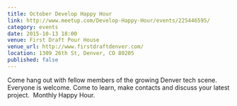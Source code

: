 ```yaml
---
title: October Develop Happy Hour
link: http://www.meetup.com/Develop-Happy-Hour/events/225446595/
category: events
date: 2015-10-13 18:00
venue: First Draft Pour House
venue_url: http://www.firstdraftdenver.com/
location: 1309 26th St, Denver, CO 80205
published: false
---
```

Come hang out with fellow members of the growing Denver tech scene. Everyone is welcome. Come to learn, make contacts and discuss your latest project.
​
Monthly Happy Hour.
